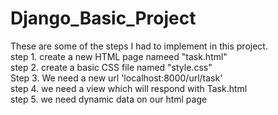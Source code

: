 # Django_Basic_Project<br/>
These are some of the steps I had to implement in this project. <br/>
step 1. create a new HTML page nameed "task.html"<br/>
step 2. create a basic CSS file named "style.css"<br/>
Step 3. We need a new url 'localhost:8000/url/task'<br/>
step 4. we need a view which will respond with Task.html<br/>
step 5. we need dynamic data on our html page<br/>
